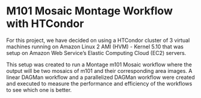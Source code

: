 # M101 Mosaic Montage Workflow with HTCondor
For this project, we have decided on using a HTCondor cluster of 3 virtual machines running on  Amazon Linux 2 AMI (HVM) - Kernel 5.10 that was setup on Amazon Web Service’s Elastic  Computing Cloud (EC2) servers. 

This setup was created to run a Montage m101 Mosaic workflow  where the output will be two mosaics of m101 and their corresponding area images. A linear  DAGMan workflow and a parallelized DAGMan workflow were created and executed to measure  the performance and efficiency of the workflows to see which one is better.
